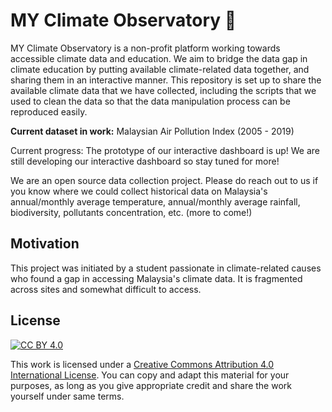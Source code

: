 # MY Climate Observatory :seedling:
MY Climate Observatory is a non-profit platform working towards accessible climate data and education. We aim to bridge the data gap in climate education by putting available climate-related data together, and sharing them in an interactive manner. This repository is set up to share the available climate data that we have collected, including the scripts that we used to clean the data so that the data manipulation process can be reproduced easily. 

**Current dataset in work:** Malaysian Air Pollution Index (2005 - 2019)

Current progress: The prototype of our interactive dashboard is up! We are still developing our interactive dashboard so stay tuned for more!

We are an open source data collection project. Please do reach out to us if you know where we could collect historical data on Malaysia's annual/monthly average temperature, annual/monthly average rainfall, biodiversity, pollutants concentration, etc. (more to come!)

## Motivation
This project was initiated by a student passionate in climate-related causes who found a gap in accessing Malaysia's climate data. It is fragmented across sites and somewhat difficult to access.

## License
[![CC BY 4.0](https://img.shields.io/badge/License-CC%20BY%204.0-lightgrey.svg)](http://creativecommons.org/licenses/by/4.0/)

This work is licensed under a [Creative Commons Attribution 4.0 International License](http://creativecommons.org/licenses/by/4.0/).
You can copy and adapt this material for your purposes, as long as you give appropriate credit and share the work yourself under same terms. 
